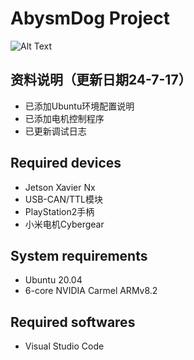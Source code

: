 # AbysmDog Project
![Alt Text](images/image-20240717143004772.png)

## 资料说明（更新日期24-7-17）



+ 已添加Ubuntu环境配置说明
+ 已添加电机控制程序
+ 已更新调试日志

## Required devices



- Jetson Xavier Nx
- USB-CAN/TTL模块
- PlayStation2手柄
- 小米电机Cybergear

## System requirements



- Ubuntu 20.04
- 6-core NVIDIA Carmel ARMv8.2

## Required softwares



+ Visual Studio Code
